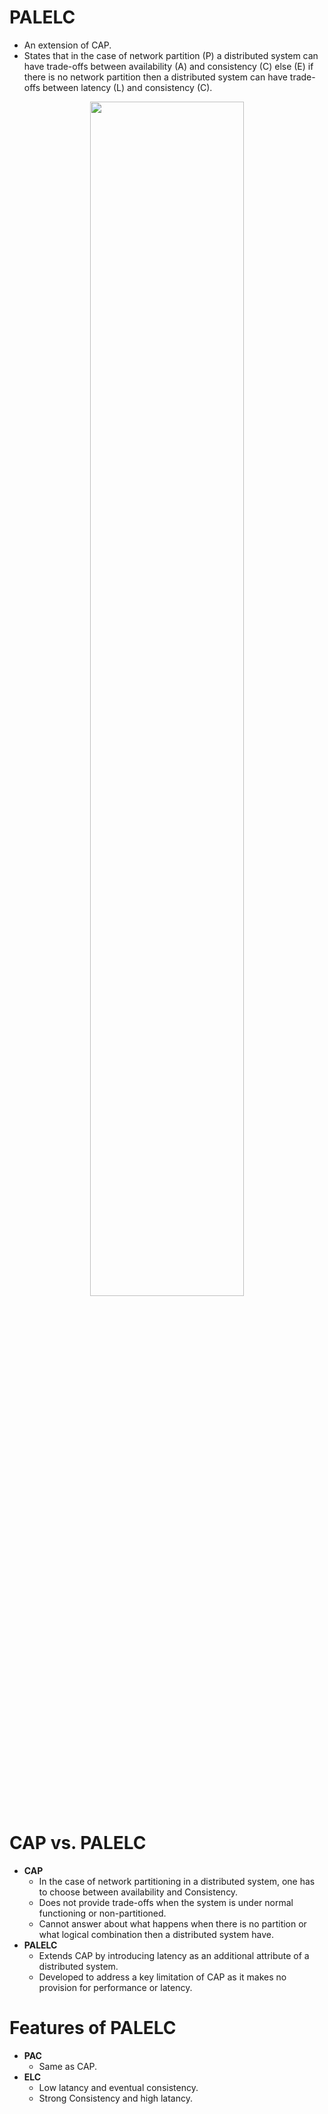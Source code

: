 # PALELC
- An extension of CAP.
- States that in the case of network partition (P) a distributed system can have trade-offs between availability (A) and consistency (C) else (E) if there is no network partition then a distributed system can have trade-offs between latency (L) and consistency (C).

<div align="center">
    <img src="https://miro.medium.com/v2/resize:fit:720/format:webp/1*oyXj3rXh8Rx2Uxm8-M3LrQ@2x.jpeg". width=70%>
</div>

# CAP vs. PALELC
- **CAP**
    - In the case of network partitioning in a distributed system, one has to choose between availability and Consistency.
    - Does not provide trade-offs when the system is under normal functioning or non-partitioned.
    - Cannot answer about what happens when there is no partition or what logical combination then a distributed system have.
- **PALELC**
    - Extends CAP by introducing latency as an additional attribute of a distributed system.
    - Developed to address a key limitation of CAP as it makes no provision for performance or latency.

# Features of PALELC
- **PAC**
    - Same as CAP.
- **ELC**
    - Low latancy and eventual consistency.
    - Strong Consistency and high latancy.
